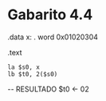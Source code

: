 # Gabarito 4.4

.data
	x: . word 0x01020304

.text

	la $s0, x
	lb $t0, 2($s0)


-- RESULTADO $t0 <- 02
